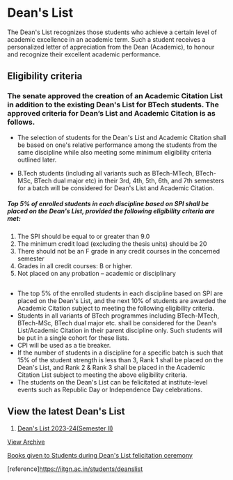 # Dean's List

The Dean's List recognizes those students who achieve a certain level of academic excellence in an academic term. Such a student receives a personalized letter of appreciation from the Dean (Academic), to honour and recognize their excellent academic performance.

## Eligibility criteria

### The senate approved the creation of an Academic Citation List in addition to the existing Dean's List for BTech students. The approved criteria for Dean’s List and Academic Citation is as follows.

* The selection of students for the Dean's List and Academic Citation shall be based on one's relative performance among the students from the same discipline while also meeting some minimum eligibility criteria outlined later.

* B.Tech students (including all variants such as BTech-MTech, BTech-MSc, BTech dual major etc) in their 3rd, 4th, 5th, 6th, and 7th semesters for a batch will be considered for Dean's List and Academic Citation.

##### Top 5% of enrolled students in each discipline based on SPI shall be placed on the Dean's List, provided the following eligibility criteria are met:

1. The SPI should be equal to or greater than 9.0
2. The minimum credit load (excluding the thesis units) should be 20
3. There should not be an F grade in any credit courses in the concerned semester
4. Grades in all credit courses: B or higher.
5. Not placed on any probation – academic or disciplinary

##

* The top 5% of the enrolled students in each discipline based on SPI are placed on the Dean's List, and the next 10% of students are awarded the Academic Citation subject to meeting the following eligibility criteria.
* Students in all variants of BTech programmes including BTech-MTech, BTech-MSc, BTech dual major etc. shall be considered for the Dean's List/Academic Citation in their parent discipline only. Such students will be put in a single cohort for these lists.
* CPI will be used as a tie breaker.
* If the number of students in a discipline for a specific batch is such that 15% of the student strength is less than 3, Rank 1 shall be placed on the Dean's List, and Rank 2 & Rank 3 shall be placed in the Academic Citation List subject to meeting the above eligibility criteria.
* The students on the Dean's List can be felicitated at institute-level events such as Republic Day or Independence Day celebrations.


## View the latest Dean's List

1. [Dean's List 2023-24(Semester II)](https://iitgn.ac.in/students/deanslist/2023-24-S2)


[View Archive](https://iitgn.ac.in/students/deanslist_arc)  

[Books given to Students during Dean's List felicitation ceremony](https://docs.google.com/spreadsheets/d/1sD3fj3YLjeRPVLUnm5a-NuxDhoAwCeUerOoftMiDvVk/edit?gid=0#gid=0)

[reference]<https://iitgn.ac.in/students/deanslist>
